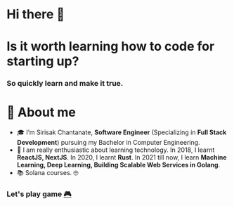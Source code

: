 # Hi there 👋

# Is it worth learning how to code for starting up?
### So quickly learn and make it true.

# 🚀 About me

- 🎓 I’m Sirisak Chantanate, **Software Engineer** (Specializing in **Full Stack Development**) pursuing my Bachelor in Computer Engineering.
- 🌱 I am really enthusiastic about learning technology. In 2018, I learnt **ReactJS, NextJS**. In 2020, I learnt **Rust**. In 2021 till now, I learn **Machine Learning, Deep Learning, Building Scalable Web Services in Golang**.
- 📚 Solana courses. 🤓


### Let's play game [🎮](https://openmymai.github.io/seahorse.html)
